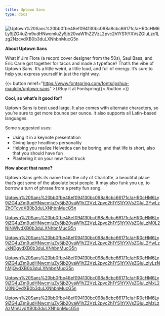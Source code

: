 ```yaml
---
title: Uptown Sans
type: docs
---
```


![Uptown%20Sans%20bb0fbe48ef094130bc098a8cbc66171c/aHR0cHM6Ly9jZG4uZm9udHNwcmluZy5jb20vaW1hZ2VzL2pvc2h1YS1tYXVsZGluLzc1Lzg2NzcvdXB0b3duLXNhbnMucG5n](/img/Uptown%20Sans%20bb0fbe48ef094130bc098a8cbc66171c/aHR0cHM6Ly9jZG4uZm9udHNwcmluZy5jb20vaW1hZ2VzL2pvc2h1YS1tYXVsZGluLzc1Lzg2NzcvdXB0b3duLXNhbnMucG5n)

**About Uptown Sans**

What if Jim Flora (a record cover designer from the 50s), Saul Bass, and Eric Carle got together for tacos and made a typeface? That’s the vibe of Uptown Sans. It’s a little weird, a little loud, and full of energy. It’s sure to help you express yourself in just the right way.

{{< button relref="https://www.fontspring.com/fonts/joshua-mauldin/uptown-sans" >}}Buy it at Fontspring{{< /button >}}

**Cool, so what’s it good for?**

Uptown Sans is best used large. It also comes with alternate characters, so you’re sure to get more bounce per ounce. It also supports all Latin-based languages.

Some suggested uses:

- Using it in a keynote presentation
- Giving large headlines personality
- Helping you realize Helvetica can be boring, and that life is short, also that you should have fun
- Plastering it on your new food truck

**How about that name?**

Uptown Sans gets its name from the city of Charlotte, a beautiful place that’s got some of the absolute best people. It may also funk you up, to borrow a turn of phrase from a pretty fun song.

[Uptown%20Sans%20bb0fbe48ef094130bc098a8cbc66171c/aHR0cHM6Ly9jZG4uZm9udHNwcmluZy5jb20vaW1hZ2VzL2pvc2h1YS1tYXVsZGluL2YwLzZhOTcvdXB0b3duLXNhbnMucG5n](Uptown%20Sans%20bb0fbe48ef094130bc098a8cbc66171c/aHR0cHM6Ly9jZG4uZm9udHNwcmluZy5jb20vaW1hZ2VzL2pvc2h1YS1tYXVsZGluL2YwLzZhOTcvdXB0b3duLXNhbnMucG5n)

[Uptown%20Sans%20bb0fbe48ef094130bc098a8cbc66171c/aHR0cHM6Ly9jZG4uZm9udHNwcmluZy5jb20vaW1hZ2VzL2pvc2h1YS1tYXVsZGluLzM0L2NiNWIvdXB0b3duLXNhbnMucG5n](Uptown%20Sans%20bb0fbe48ef094130bc098a8cbc66171c/aHR0cHM6Ly9jZG4uZm9udHNwcmluZy5jb20vaW1hZ2VzL2pvc2h1YS1tYXVsZGluLzM0L2NiNWIvdXB0b3duLXNhbnMucG5n)

[Uptown%20Sans%20bb0fbe48ef094130bc098a8cbc66171c/aHR0cHM6Ly9jZG4uZm9udHNwcmluZy5jb20vaW1hZ2VzL2pvc2h1YS1tYXVsZGluL2YwLzJkNDgvdXB0b3duLXNhbnMucG5n](Uptown%20Sans%20bb0fbe48ef094130bc098a8cbc66171c/aHR0cHM6Ly9jZG4uZm9udHNwcmluZy5jb20vaW1hZ2VzL2pvc2h1YS1tYXVsZGluL2YwLzJkNDgvdXB0b3duLXNhbnMucG5n)

[Uptown%20Sans%20bb0fbe48ef094130bc098a8cbc66171c/aHR0cHM6Ly9jZG4uZm9udHNwcmluZy5jb20vaW1hZ2VzL2pvc2h1YS1tYXVsZGluLzIyLzNhMjQvdXB0b3duLXNhbnMucG5n](Uptown%20Sans%20bb0fbe48ef094130bc098a8cbc66171c/aHR0cHM6Ly9jZG4uZm9udHNwcmluZy5jb20vaW1hZ2VzL2pvc2h1YS1tYXVsZGluLzIyLzNhMjQvdXB0b3duLXNhbnMucG5n)

[Uptown%20Sans%20bb0fbe48ef094130bc098a8cbc66171c/aHR0cHM6Ly9jZG4uZm9udHNwcmluZy5jb20vaW1hZ2VzL2pvc2h1YS1tYXVsZGluLzMxL2U0NjQvdXB0b3duLXNhbnMucG5n](Uptown%20Sans%20bb0fbe48ef094130bc098a8cbc66171c/aHR0cHM6Ly9jZG4uZm9udHNwcmluZy5jb20vaW1hZ2VzL2pvc2h1YS1tYXVsZGluLzMxL2U0NjQvdXB0b3duLXNhbnMucG5n)

[Uptown%20Sans%20bb0fbe48ef094130bc098a8cbc66171c/aHR0cHM6Ly9jZG4uZm9udHNwcmluZy5jb20vaW1hZ2VzL2pvc2h1YS1tYXVsZGluLzMzLzAzMmUvdXB0b3duLXNhbnMucG5n](Uptown%20Sans%20bb0fbe48ef094130bc098a8cbc66171c/aHR0cHM6Ly9jZG4uZm9udHNwcmluZy5jb20vaW1hZ2VzL2pvc2h1YS1tYXVsZGluLzMzLzAzMmUvdXB0b3duLXNhbnMucG5n)